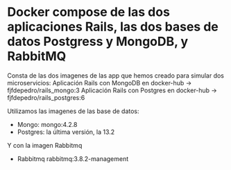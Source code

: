 # Docker compose de las dos aplicaciones Rails, las dos bases de datos Postgress y MongoDB, y RabbitMQ
Consta de las dos imagenes de las app que hemos creado para simular dos microservicios:
Aplicación Rails con MongoDB en docker-hub -> fjfdepedro/rails_mongo:3
Aplicación Rails con Postgres en docker-hub -> fjfdepedro/rails_postgres:6

Utilizamos las imagenes de las base de datos:
- Mongo: mongo:4.2.8
- Postgres: la última versión, la 13.2

Y con la imagen Rabbitmq
- Rabbitmq rabbitmq:3.8.2-management


